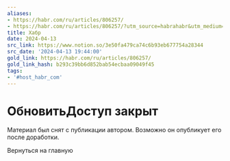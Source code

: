 ```yaml
---
aliases:
- https://habr.com/ru/articles/806257/
- https://habr.com/ru/articles/806257/?utm_source=habrahabr&utm_medium=rss&utm_campaign=806257
title: Хабр
date: 2024-04-13
src_link: https://www.notion.so/3e50fa479ca74c6b93eb677754a28344
src_date: '2024-04-13 19:44:00'
gold_link: https://habr.com/ru/articles/806257/
gold_link_hash: b293c39bb6d852bab54ecbaa09049f45
tags:
- '#host_habr_com'
---
```


ОбновитьДоступ закрыт
=============

Материал был снят с публикации автором. Возможно он опубликует его после доработки.

Вернуться на главную